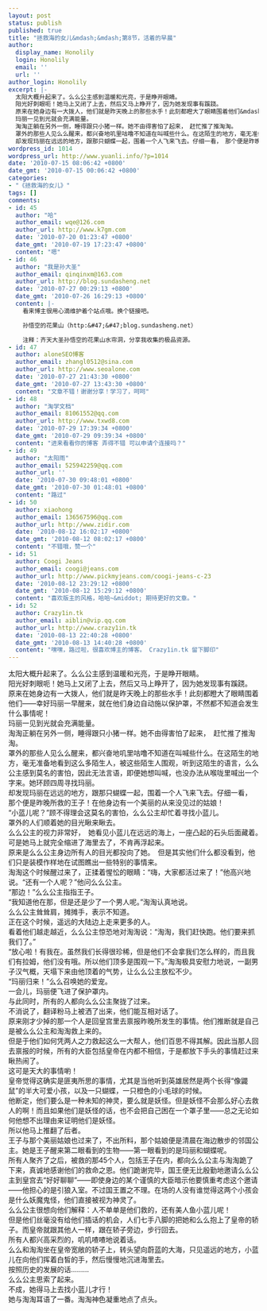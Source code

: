 ```yaml
---
layout: post
status: publish
published: true
title: "拯救海的女儿&mdash;&mdash;第8节，活着的早晨"
author:
  display_name: Honolily
  login: Honolily
  email: ''
  url: ''
author_login: Honolily
excerpt: |-
  太阳大概升起来了。么么公主感到温暖和光亮，于是睁开眼睛。
  阳光好刺眼呃！她马上又闭了上去，然后又马上睁开了，因为她发现事有蹊跷。
  原来在她身边有一大拨人，他们就是昨天晚上的那些水手！此刻都瞪大了眼睛围着他们&mdash;&mdash;幸好玛丽一早醒来，就在他们身边自动施以保护罩，不然都不知道会发生什么事情呢！
  玛丽一见到光就会充满能量。
  淘淘正躺在另外一侧，睡得跟只小猪一样。她不由得害怕了起来，　赶忙推了推淘淘。
  罩外的那些人见么么醒来，都兴奋地叽里咕噜不知道在叫喊些什么。在这陌生的地方，毫无准备地看到这么多陌生人，被这些陌生人围观，听到这陌生的语言，么么公主感到莫名的害怕，因此无法言语，即便她想叫喊，也没办法从喉咙里喊出一个字来。她环顾四周寻找玛丽。
  却发现玛丽在远远的地方，跟那只蝴蝶一起，围着一个人飞来飞去。仔细一看，　那个便是昨晚所救的王子！在他身边有一个美丽的从来没见过的姑娘！
wordpress_id: 1014
wordpress_url: http://www.yuanli.info/?p=1014
date: '2010-07-15 08:06:42 +0800'
date_gmt: '2010-07-15 00:06:42 +0800'
categories:
- "《拯救海的女儿》"
tags: []
comments:
- id: 45
  author: "哈"
  author_email: wqe@126.com
  author_url: http://www.k7gm.com
  date: '2010-07-20 01:23:47 +0800'
  date_gmt: '2010-07-19 17:23:47 +0800'
  content: "嗯"
- id: 46
  author: "我是孙大圣"
  author_email: qinqinxm@163.com
  author_url: http://blog.sundasheng.net
  date: '2010-07-27 00:29:13 +0800'
  date_gmt: '2010-07-26 16:29:13 +0800'
  content: |-
    看来博主很用心滴维护着个站点哦。换个链接吧。

    孙悟空的花果山（http:&#47;&#47;blog.sundasheng.net）

    注释：齐天大圣孙悟空的花果山水帘洞，分享我收集的极品资源。
- id: 47
  author: aloneSEO博客
  author_email: zhangl0512@sina.com
  author_url: http://www.seoalone.com
  date: '2010-07-27 21:43:30 +0800'
  date_gmt: '2010-07-27 13:43:30 +0800'
  content: "文章不错！谢谢分享！学习了，呵呵"
- id: 48
  author: "淘学文档"
  author_email: 81061552@qq.com
  author_url: http://www.txwd8.com
  date: '2010-07-29 17:39:34 +0800'
  date_gmt: '2010-07-29 09:39:34 +0800'
  content: "进来看看你的博客 弄得不错 可以申请个连接吗？"
- id: 49
  author: "太阳雨"
  author_email: 525942259@qq.com
  author_url: ''
  date: '2010-07-30 09:48:01 +0800'
  date_gmt: '2010-07-30 01:48:01 +0800'
  content: "路过"
- id: 50
  author: xiaohong
  author_email: 136567596@qq.com
  author_url: http://www.zidir.com
  date: '2010-08-12 16:02:17 +0800'
  date_gmt: '2010-08-12 08:02:17 +0800'
  content: "不错哦，赞一个"
- id: 51
  author: Coogi Jeans
  author_email: coogi@jeans.com
  author_url: http://www.pickmyjeans.com/coogi-jeans-c-23
  date: '2010-08-12 23:29:12 +0800'
  date_gmt: '2010-08-12 15:29:12 +0800'
  content: "喜欢版主的风格，哈哈~&middot; 期待更好的文章。"
- id: 52
  author: Crazy1in.tk
  author_email: aiblin@vip.qq.com
  author_url: http://www.crazy1in.tk
  date: '2010-08-13 22:40:28 +0800'
  date_gmt: '2010-08-13 14:40:28 +0800'
  content: "嘿嘿，路过啦，很喜欢博主的博客。 Crazy1in.tk 留下脚印"
---
```

<p>太阳大概升起来了。么么公主感到温暖和光亮，于是睁开眼睛。<br />
阳光好刺眼呃！她马上又闭了上去，然后又马上睁开了，因为她发现事有蹊跷。<br />
原来在她身边有一大拨人，他们就是昨天晚上的那些水手！此刻都瞪大了眼睛围着他们&mdash;&mdash;幸好玛丽一早醒来，就在他们身边自动施以保护罩，不然都不知道会发生什么事情呢！<br />
玛丽一见到光就会充满能量。<br />
淘淘正躺在另外一侧，睡得跟只小猪一样。她不由得害怕了起来，　赶忙推了推淘淘。<br />
罩外的那些人见么么醒来，都兴奋地叽里咕噜不知道在叫喊些什么。在这陌生的地方，毫无准备地看到这么多陌生人，被这些陌生人围观，听到这陌生的语言，么么公主感到莫名的害怕，因此无法言语，即便她想叫喊，也没办法从喉咙里喊出一个字来。她环顾四周寻找玛丽。<br />
却发现玛丽在远远的地方，跟那只蝴蝶一起，围着一个人飞来飞去。仔细一看，　那个便是昨晚所救的王子！在他身边有一个美丽的从来没见过的姑娘！<a id="more"></a><a id="more-1014"></a><br />
&ldquo;小蓝儿呢？&rdquo;顾不得理会这莫名的害怕，么么公主却忙着寻找小蓝儿。<br />
罩外的人们顺着她的目光瞅来瞅去。<br />
么么公主的视力非常好，　她看见小蓝儿在远远的海上，一座凸起的石头后面藏着。　可是她马上就完全缩进了海里去了，不肯再浮起来。<br />
原来是么么公主身边所有人的目光都投向了她。　但是其实他们什么都没看到，他们只是装模作样地在试图瞧出一些特别的事情来。<br />
淘淘这个时候醒过来了，正揉着惺忪的眼睛：&ldquo;嗨，大家都活过来了！&rdquo;他高兴地说。&ldquo;还有一个人呢？&rdquo;他问么么公主。<br />
&ldquo;那边！&rdquo;么么公主指指王子。<br />
&ldquo;我知道他在那，但是还是少了一个男人呢。&rdquo;淘淘认真地说。<br />
么么公主耸耸肩，摊摊手，表示不知道。<br />
正在这个时候，遥远的大陆边上走来更多的人。<br />
看着他们越走越近，么么公主惊恐地对淘淘说：&ldquo;淘淘，我们赶快跑。他们要来抓我们了。&rdquo;<br />
&ldquo;放心啦！有我在。虽然我们长得很珍稀，但是他们不会拿我们怎么样的，而且我们有拉姆，他们没有哦。所以他们顶多是围观一下。&rdquo;淘淘极具安慰力地说，一副男子汉气概，天塌下来由他顶着的气势，让么么公主放松不少。<br />
&ldquo;玛丽归来！&rdquo;么么召唤她的爱宠。<br />
一会儿，玛丽便飞进了保护罩内。<br />
与此同时，所有的人都向么么公主聚拢了过来。<br />
不消说了，翻译粉马上被洒了出来，他们能互相对话了。<br />
原来刚才少掉的那一个人是回皇宫里去禀报昨晚所发生的事情。他们推断就是自己是被么么公主和淘淘救上来的。<br />
但是于他们如何凭两人之力救起这么一大帮人，他们百思不得其解。因此当那人回去禀报的时候，所有的大臣包括皇帝在内都不相信，于是都放下手头的事情赶过来瞅热闹了。<br />
这可是天大的事情喲！<br />
皇帝觉得这确实是匪夷所思的事情，尤其是当他听到英雄居然是两个长得&ldquo;像鼹鼠&rdquo;的半大可爱小孩，以及一只蝴蝶，一只橙色的小毛球的时候。<br />
他断定，他们要么是一种未知的神灵，要么就是妖怪。但是妖怪不会那么好心去救人的啊！而且如果他们是妖怪的话，也不会把自己困在一个罩子里&mdash;&mdash;总之无论如何他想不出理由来证明他们是妖怪。<br />
所以他马上推翻了后者。<br />
王子与那个美丽姑娘也过来了，不出所料，那个姑娘便是清晨在海边散步的邻国公主。她是王子醒来第二眼看到的生物&mdash;&mdash;第一眼看到的是玛丽和蝴蝶呢。<br />
所有人聚齐了之后，被救的那45个人，包括王子在内，都向么么公主与淘淘跪了下来，真诚地感谢他们的救命之恩。他们跪谢完毕，国王便无比殷勤地邀请么么公主到皇宫去&ldquo;好好聊聊&rdquo;&mdash;&mdash;即使身边的某个谨慎的大臣暗示他要慎重考虑这个邀请&mdash;&mdash;他担心的是引狼入室。不过国王置之不理。在场的人没有谁觉得这两个小孩会是什么妖魔鬼怪，他们直接被视为神灵了。<br />
么么公主很想向他们解释：人不单单是他们救的，还有美人鱼小蓝儿呢！<br />
但是他们丝毫没有给他们插话的机会，人们七手八脚的把她和么么抱上了皇帝的轿子。而皇帝就跟其他人一样，跟在轿子旁边，步行回去。<br />
所有人都兴高采烈的，叽叽喳喳地说着话。<br />
么么和淘淘坐在皇帝宽敞的轿子上，转头望向蔚蓝的大海，只见遥远的地方，小蓝儿在向他们挥着白皙的手，然后慢慢地沉进海里去。<br />
按照历史的发展的话.........<br />
么么公主思索了起来。<br />
不成，她得马上去找小蓝儿才行！<br />
她与淘淘耳语了一番。淘淘神色凝重地点了点头。</p>
